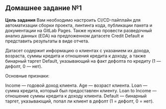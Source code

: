 ## Домашнее задание №1

**Цель задания**
Вам необходимо настроить CI/CD-пайплайн для автоматизации сборки проекта, линтинга кода, публикации пакета и документации на GitLab Pages. Также нужно провести разведочный анализ данных (EDA) на предложенном датасете Credit Default и представить результаты в виде отчета.

Датасет содержит информацию о клиентах с указанием их дохода, возраста, суммы кредита и отношения кредита к доходу, а также бинарный таргет Default, указывающий на факт дефолта по кредиту (1 — дефолт, 0 — нет).

Основные признаки:

Income — годовой доход клиента.
Age — возраст клиента.
Loan — сумма кредита, который был предоставлен клиенту.
Loan to Income — отношение суммы кредита к доходу клиента.
Default — бинарный таргет, указывающий, попал ли клиент в дефолт (1 = дефолт, 0 = нет).

